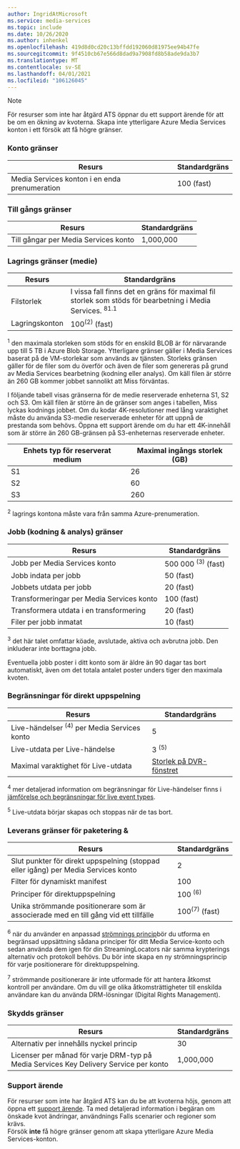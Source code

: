 ```yaml
---
author: IngridAtMicrosoft
ms.service: media-services
ms.topic: include
ms.date: 10/26/2020
ms.author: inhenkel
ms.openlocfilehash: 419d8d0cd20c13bffdd192060d81975ee94b47fe
ms.sourcegitcommit: 9f4510cb67e566d8dad9a7908fd8b58ade9da3b7
ms.translationtype: MT
ms.contentlocale: sv-SE
ms.lasthandoff: 04/01/2021
ms.locfileid: "106126045"
---
```

> [!NOTE]
> För resurser som inte har åtgärd ATS öppnar du ett support ärende för att be om en ökning av kvoterna. Skapa inte ytterligare Azure Media Services konton i ett försök att få högre gränser.

### <a name="account-limits"></a>Konto gränser

| Resurs | Standardgräns |
| --- | --- |
| Media Services konton i en enda prenumeration | 100 (fast) |

### <a name="asset-limits"></a>Till gångs gränser

| Resurs | Standardgräns |
| --- | --- |
| Till gångar per Media Services konto | 1,000,000|

### <a name="storage-media-limits"></a>Lagrings gränser (medie)

| Resurs | Standardgräns |
| --- | --- |
| Filstorlek| I vissa fall finns det en gräns för maximal fil storlek som stöds för bearbetning i Media Services. <sup>81.1</sup> |
| Lagringskonton | 100<sup>(2)</sup> (fast) |

<sup>1</sup> den maximala storleken som stöds för en enskild BLOB är för närvarande upp till 5 TB i Azure Blob Storage. Ytterligare gränser gäller i Media Services baserat på de VM-storlekar som används av tjänsten. Storleks gränsen gäller för de filer som du överför och även de filer som genereras på grund av Media Services bearbetning (kodning eller analys). Om käll filen är större än 260 GB kommer jobbet sannolikt att Miss förväntas.

I följande tabell visas gränserna för de medie reserverade enheterna S1, S2 och S3. Om käll filen är större än de gränser som anges i tabellen, Miss lyckas kodnings jobbet. Om du kodar 4K-resolutioner med lång varaktighet måste du använda S3-medie reserverade enheter för att uppnå de prestanda som behövs. Öppna ett support ärende om du har ett 4K-innehåll som är större än 260 GB-gränsen på S3-enheternas reserverade enheter.

|Enhets typ för reserverat medium|Maximal ingångs storlek (GB)|
|---|---|
|S1 |    26|
|S2    | 60|
|S3    |260|

<sup>2</sup> lagrings kontona måste vara från samma Azure-prenumeration.

### <a name="jobs-encoding--analyzing-limits"></a>Jobb (kodning & analys) gränser

| Resurs | Standardgräns |
| --- | --- |
| Jobb per Media Services konto | 500 000 <sup>(3)</sup> (fast)|
| Jobb indata per jobb | 50 (fast)|
| Jobbets utdata per jobb | 20 (fast) |
| Transformeringar per Media Services konto | 100 (fast)|
| Transformera utdata i en transformering | 20 (fast) |
| Filer per jobb inmatat|10 (fast)|

<sup>3</sup> det här talet omfattar köade, avslutade, aktiva och avbrutna jobb. Den inkluderar inte borttagna jobb. 

Eventuella jobb poster i ditt konto som är äldre än 90 dagar tas bort automatiskt, även om det totala antalet poster unders tiger den maximala kvoten. 

### <a name="live-streaming-limits"></a>Begränsningar för direkt uppspelning

| Resurs | Standardgräns |
| --- | --- |
| Live-händelser <sup>(4)</sup> per Media Services konto |5|
| Live-utdata per Live-händelse |3 <sup>(5)</sup> |
| Maximal varaktighet för Live-utdata | [Storlek på DVR-fönstret](../articles/media-services/latest/live-event-cloud-dvr-time-how-to.md) |

<sup>4</sup> mer detaljerad information om begränsningar för Live-händelser finns i [jämförelse och begränsningar för live event types](../articles/media-services/latest/live-event-types-comparison-reference.md).

<sup>5</sup> Live-utdata börjar skapas och stoppas när de tas bort.

### <a name="packaging--delivery-limits"></a>Leverans gränser för paketering &

| Resurs | Standardgräns |
| --- | --- |
| Slut punkter för direkt uppspelning (stoppad eller igång) per Media Services konto| 2 |
| Filter för dynamiskt manifest|100|
| Principer för direktuppspelning | 100 <sup>(6)</sup> |
| Unika strömmande positionerare som är associerade med en till gång vid ett tillfälle | 100<sup>(7)</sup> (fast) |

<sup>6</sup> när du använder en anpassad [strömnings princip](/rest/api/media/streamingpolicies)bör du utforma en begränsad uppsättning sådana principer för ditt Media Service-konto och sedan använda dem igen för din StreamingLocators när samma krypterings alternativ och protokoll behövs. Du bör inte skapa en ny strömningsprincip för varje positionerare för direktuppspelning.

<sup>7</sup> strömmande positionerare är inte utformade för att hantera åtkomst kontroll per användare. Om du vill ge olika åtkomsträttigheter till enskilda användare kan du använda DRM-lösningar (Digital Rights Management).

### <a name="protection-limits"></a>Skydds gränser

| Resurs | Standardgräns |
| --- | --- |
| Alternativ per innehålls nyckel princip | 30 |
| Licenser per månad för varje DRM-typ på Media Services Key Delivery Service per konto|1,000,000|

### <a name="support-ticket"></a>Support ärende

För resurser som inte har åtgärd ATS kan du be att kvoterna höjs, genom att öppna ett [support ärende](https://portal.azure.com/#blade/Microsoft_Azure_Support/HelpAndSupportBlade/newsupportrequest). Ta med detaljerad information i begäran om önskade kvot ändringar, användnings Falls scenarier och regioner som krävs. <br/>Försök **inte** få högre gränser genom att skapa ytterligare Azure Media Services-konton.